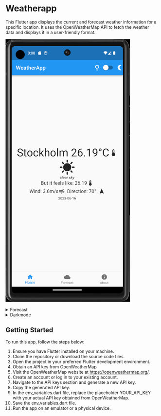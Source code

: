 # Weatherapp

This Flutter app displays the current and forecast weather information for a specific location. It uses the OpenWeatherMap API to fetch the weather data and displays it in a user-friendly format.


![Weatherapp](/.github/images/weatherapp.png)

<details>
  
  <summary>Forecast</summary>

  
![](https://media.giphy.com/media/v1.Y2lkPTc5MGI3NjExZGE5ZTkwMGNkMTY1ZWUxODU1YzMxYjgyYzg5ZTdjMDkyYWFhYjBkNSZlcD12MV9pbnRlcm5hbF9naWZzX2dpZklkJmN0PWc/uVAk8UIla4K2Bky3Gy/giphy.gif)
</details>

<details>
  <summary>Darkmode</summary>
  
![](https://media.giphy.com/media/v1.Y2lkPTc5MGI3NjExaG8wenRlN3hjYTRwYnVycDhvYXJuaTZ3YjI3OXZ5dG5xdDFzb2xzNiZlcD12MV9pbnRlcm5hbF9naWZfYnlfaWQmY3Q9Zw/HcYnpjksEgyz1Sgb5e/giphy.gif)
</details>




## Getting Started
To run this app, follow the steps below:

1. Ensure you have Flutter installed on your machine.
2. Clone the repository or download the source code files.
3. Open the project in your preferred Flutter development environment.
4. Obtain an API key from OpenWeatherMap
5. Visit the OpenWeatherMap website at https://openweathermap.org/.
6. Create an account or log in to your existing account.
7. Navigate to the API keys section and generate a new API key.
8. Copy the generated API key.
9. In the env_variables.dart file, replace the placeholder YOUR_API_KEY with your actual API key obtained from OpenWeatherMap.
10. Save the env_variables.dart file.
11. Run the app on an emulator or a physical device.
